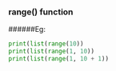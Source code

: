 ### range() function
######Eg:
```python
print(list(range(10))
print(list(range(1, 10))
print(list(range(1, 10 + 1))
```
